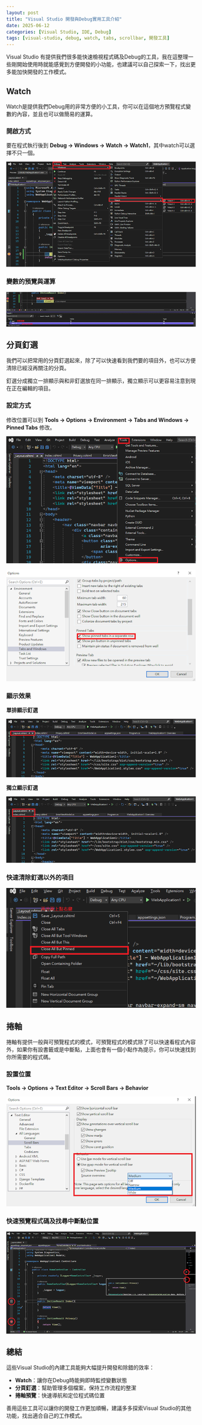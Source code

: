 ```yaml
---
layout: post
title: "Visual Studio 開發與Debug實用工具介紹"
date: 2025-06-12
categories: [Visual Studio, IDE, Debug]
tags: [visual-studio, debug, watch, tabs, scrollbar, 開發工具]
---
```


Visual Studio 有提供我們很多能快速檢視程式碼及Debug的工具，我在這整理一些剛開始使用時就能感覺到方便開發的小功能，也建議可以自己探索一下，找出更多能加快開發的工作模式。

## Watch

Watch是提供我們Debug用的非常方便的小工具，你可以在這個地方預覽程式變數的內容，並且也可以做簡易的運算。

### 開啟方式

要在程式執行後到 **Debug → Windows → Watch → Watch1**，其中watch可以選擇不只一個。

![Watch開啟方式](/assets/images/visual-studio/debug-tools/watch-open.png)

### 變數的預覽與運算

![Watch變數預覽](/assets/images/visual-studio/debug-tools/watch-variables.png)

## 分頁釘選

我們可以把常用的分頁釘選起來，除了可以快速看到我們要的項目外，也可以方便清除已經沒再關注的分頁。

釘選分成獨立一排顯示與和非釘選放在同一排顯示，獨立顯示可以更容易注意到現在正在編輯的項目。

### 設定方式

修改位置可以到 **Tools → Options → Environment → Tabs and Windows → Pinned Tabs** 修改。

![分頁釘選設定](/assets/images/visual-studio/debug-tools/pinned-tabs-settings.png)

![分頁釘選選項](/assets/images/visual-studio/debug-tools/pinned-tabs-options.png)

### 顯示效果

**單排顯示釘選**

![單排釘選顯示](/assets/images/visual-studio/debug-tools/single-row-pinned.png)

**獨立顯示釘選**

![獨立釘選顯示](/assets/images/visual-studio/debug-tools/separate-row-pinned.png)

### 快速清除釘選以外的項目

![清除非釘選分頁](/assets/images/visual-studio/debug-tools/close-unpinned-tabs.png)

## 捲軸

捲軸有提供一般與可預覽程式的模式，可預覽程式的模式除了可以快速看程式內容外，如果你有設書籤或是中斷點，上面也會有一個小點作為提示，你可以快速找到你所需要的程式碼。

### 設置位置

**Tools → Options → Text Editor → Scroll Bars → Behavior**

![捲軸設定](/assets/images/visual-studio/debug-tools/scrollbar-settings.png)

### 快速預覽程式碼及找尋中斷點位置

![捲軸預覽功能](/assets/images/visual-studio/debug-tools/scrollbar-preview.png)

## 總結

這些Visual Studio的內建工具能夠大幅提升開發和除錯的效率：

- **Watch**：讓你在Debug時能夠即時監控變數狀態
- **分頁釘選**：幫助管理多個檔案，保持工作流程的整潔
- **捲軸預覽**：快速導航和定位程式碼位置

善用這些工具可以讓你的開發工作更加順暢，建議多多探索Visual Studio的其他功能，找出適合自己的工作模式。

